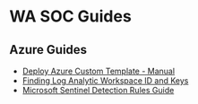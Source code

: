 # WA SOC Guides
## Azure Guides

- [Deploy Azure Custom Template - Manual](/guides/azure-custom-templates.md)
- [Finding Log Analytic Workspace ID and Keys](/guides/log-analytic-ID-and-keys.md)
- [Microsoft Sentinel Detection Rules Guide](/guides/sentinel-detectionrules-guidance.md)